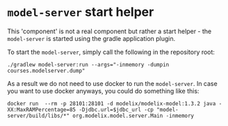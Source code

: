 # `model-server` start helper

This 'component' is not a real component but rather a start helper - the `model-server` is started using the gradle application plugin.

To start the `model-server`, simply call the following in the repository root:

```
./gradlew model-server:run --args="-inmemory -dumpin courses.modelserver.dump"
```


As a result we do not need to use docker to run the `model-server`.
In case you want to use docker anyways, you could do something like this:

```
docker run  --rm -p 28101:28101 -d modelix/modelix-model:1.3.2 java -XX:MaxRAMPercentage=85 -Djdbc.url=$jdbc_url -cp "model-server/build/libs/*" org.modelix.model.server.Main -inmemory
```
